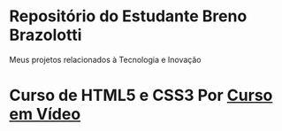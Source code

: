 # Repositório do Estudante Breno Brazolotti
Meus projetos relacionados à Tecnologia e Inovação
# Curso de HTML5 e CSS3 Por [Curso em Vídeo](https://github.com/gustavoguanabara)
